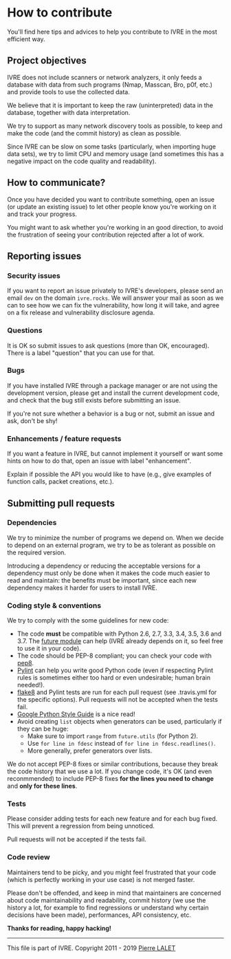 # How to contribute

You'll find here tips and advices to help you contribute to IVRE in
the most efficient way.

## Project objectives

IVRE does not include scanners or network analyzers, it only feeds a
database with data from such programs (Nmap, Masscan, Bro, p0f, etc.)
and provide tools to use the collected data.

We believe that it is important to keep the raw (uninterpreted) data
in the database, together with data interpretation.

We try to support as many network discovery tools as possible, to keep
and make the code (and the commit history) as clean as possible.

Since IVRE can be slow on some tasks (particularly, when importing
huge data sets), we try to limit CPU and memory usage (and sometimes
this has a negative impact on the code quality and readability).

## How to communicate?

Once you have decided you want to contribute something, open an issue
(or update an existing issue) to let other people know you're working
on it and track your progress.

You might want to ask whether you're working in an good direction, to
avoid the frustration of seeing your contribution rejected after a lot
of work.

## Reporting issues

### Security issues

If you want to report an issue privately to IVRE's developers, please
send an email `dev` on the domain `ivre.rocks`. We will answer your
mail as soon as we can to see how we can fix the vulnerability, how
long it will take, and agree on a fix release and vulnerability
disclosure agenda.

### Questions

It is OK so submit issues to ask questions (more than OK,
encouraged). There is a label "question" that you can use for that.

### Bugs

If you have installed IVRE through a package manager or are not using
the development version, please get and install the current
development code, and check that the bug still exists before
submitting an issue.

If you're not sure whether a behavior is a bug or not, submit an issue
and ask, don't be shy!

### Enhancements / feature requests

If you want a feature in IVRE, but cannot implement it yourself or
want some hints on how to do that, open an issue with label
"enhancement".

Explain if possible the API you would like to have (e.g., give examples
of function calls, packet creations, etc.).

## Submitting pull requests

### Dependencies

We try to minimize the number of programs we depend on. When we decide
to depend on an external program, we try to be as tolerant as possible
on the required version.

Introducing a dependency or reducing the acceptable versions for a
dependency must only be done when it makes the code much easier to
read and maintain: the benefits must be important, since each new
dependency makes it harder for users to install IVRE.

### Coding style & conventions

We try to comply with the some guidelines for new code:

-   The code **must** be compatible with Python 2.6, 2.7, 3.3, 3.4,
    3.5, 3.6 and 3.7. The [future module](http://python-future.org/)
    can help (IVRE already depends on it, so feel free to use it in
    your code).
-   The code should be PEP-8 compliant; you can check your code with
    [pep8](https://pypi.python.org/pypi/pep8).
-   [Pylint](http://www.pylint.org/) can help you write good Python
    code (even if respecting Pylint rules is sometimes either too hard
    or even undesirable; human brain needed!).
-   [flake8](http://flake8.pycqa.org/) and Pylint tests are run for
    each pull request (see .travis.yml for the specific options). Pull
    requests will not be accepted when the tests fail.
-   [Google Python Style Guide](https://google.github.io/styleguide/pyguide.html)
    is a nice read!
-   Avoid creating `list` objects when generators can be used,
    particularly if they can be huge:
    -   Make sure to import `range` from `future.utils` (for Python 2).
    -   Use `for line in fdesc` instead of `for line in fdesc.readlines()`.
    -   More generally, prefer generators over lists.

We do not accept PEP-8 fixes or similar contributions, because they
break the code history that we use a lot. If you change code, it's OK
(and even reconmmended) to include PEP-8 fixes **for the lines you
need to change** and **only for these lines**.

### Tests

Please consider adding tests for each new feature and for each bug
fixed. This will prevent a regression from being unnoticed.

Pull requests will not be accepted if the tests fail.

### Code review

Maintainers tend to be picky, and you might feel frustrated that your
code (which is perfectly working in your use case) is not merged
faster.

Please don't be offended, and keep in mind that maintainers are
concerned about code maintainability and readability, commit history
(we use the history a lot, for example to find regressions or
understand why certain decisions have been made), performances, API
consistency, etc.

**Thanks for reading, happy hacking!**

---

This file is part of IVRE. Copyright 2011 - 2019
[Pierre LALET](mailto:pierre.lalet@cea.fr)
